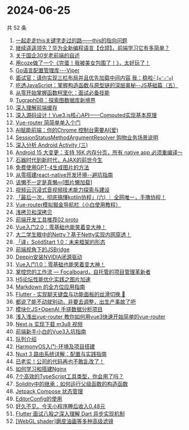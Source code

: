 # 2024-06-25

共 52 条

<!-- BEGIN JUEJIN -->
<!-- 最后更新时间 2024-06-25 02:01:04 +0800 -->
1. [一起走走this关键字走过的路——this的指向问题](https://juejin.cn/post/7377694677275344896)
1. [继续遥遥领先？华为全新编程语言【仓颉】，前端学习它有多简单？](https://juejin.cn/post/7383086531042656297)
1. [关于国企30岁老前端的自述](https://juejin.cn/post/7382890605671186473)
1. [用coze做了一个《完蛋！我被美女包围了！》，太好玩了！](https://juejin.cn/post/7382892371225100328)
1. [Go语言配置管理库---Viper](https://juejin.cn/post/7379641602618703911)
1. [面试官：请你实现三栏布局并且优先加载中间内容   我：稳啦- ̗̀(๑ᵔ⌔ᵔ๑)](https://juejin.cn/post/7383100103001243658)
1. [吃透JavaScript：掌握构造函数与原型链的深层奥秘--JS基础篇（五）](https://juejin.cn/post/7377647067576336436)
1. [从零开始掌握函数柯里化：面试必备技能](https://juejin.cn/post/7379431978813685772)
1. [TugraphDB：探索图数据库新境界](https://juejin.cn/post/7382394009199624211)
1. [深入理解前端缓存](https://juejin.cn/post/7382891974942179354)
1. [深入源码设计！Vue3.js核心API——Computed实现基本原理](https://juejin.cn/post/7383100103000752138)
1. [Vue-router 简简单单入个门](https://juejin.cn/post/7382892875112398883)
1. [AI赋能前端：你的Chrome 控制台需要AI(爱)](https://juejin.cn/post/7382890605670137897)
1. [SessionStatusMethodArgumentResolver  购物业务场景说明](https://juejin.cn/post/7382891974942425114)
1. [深入分析 Android Activity (三)](https://juejin.cn/post/7382891667673006130)
1. [Android 15 大变更：支持 16K 内存分页，所有 native app 必须重编译～](https://juejin.cn/post/7382980041398894627)
1. [石器时代到新时代，AJAX的前世今生](https://juejin.cn/post/7382893339182153740)
1. [免费使用GPT-4生成图片的方法](https://juejin.cn/post/7377635432967274505)
1. [从零搭建react-native开发环境--避坑指南](https://juejin.cn/post/7382891974942048282)
1. [该懒不一定是真懒💤[图片懒加载]](https://juejin.cn/post/7382891971897770038)
1. [视频云沉浸式音视频技术能力探索与建设](https://juejin.cn/post/7382496190988828712)
1. [「最后一次，彻底搞懂kotlin协程」(六) ｜ 全网唯一，手撸协程！](https://juejin.cn/post/7381349596646604837)
1. [Vue-router模拟掘金导航栏（小白使用教程）](https://juejin.cn/post/7383268946818973711)
1. [浅拷贝和深拷贝](https://juejin.cn/post/7383258697470869554)
1. [前端开发工具推荐02 proto](https://juejin.cn/post/7382874519314415642)
1. [Vue入门2.0：零基础也能笑着变大神！](https://juejin.cn/post/7382891971897327670)
1. [大二学生眼中的Netty？基于Netty实现内网穿透！](https://juejin.cn/post/7382892409816596489)
1. [「译」SolidStart 1.0：未来框架的形态](https://juejin.cn/post/7382893339181662220)
1. [前端视角下的JSBridge](https://juejin.cn/post/7382892371225362472)
1. [Deepin安装NVIDIA闭源驱动](https://juejin.cn/post/7382893339098398761)
1. [Vue入门1.0：零基础也能笑着变大神！](https://juejin.cn/post/7382891971897311286)
1. [掌控您的工作流 — Focalboard，自托管的项目管理革新者](https://juejin.cn/post/7382892371225591848)
1. [H5论坛性能优化实践之图片加速](https://juejin.cn/post/7382879677931470883)
1. [Markdown 的全方位应用指南](https://juejin.cn/post/7382891974943326234)
1. [Flutter - 实现聊天键盘与功能面板的丝滑切换 🍻](https://juejin.cn/post/7383258697470476338)
1. [都说了能不动就别动，非要去调整，出生产事故了吧](https://juejin.cn/post/7383258697471328306)
1. [模块化JS+OpenAI 手搓数据分析项目](https://juejin.cn/post/7382892409816956937)
1. [浅入浅出vue-router  教你如何用vue3快速开始简单的vue-router](https://juejin.cn/post/7382524261682528297)
1. [Next.js 实现下载 m3u8 视频](https://juejin.cn/post/7382966707060703268)
1. [前端新手小白的Vue3入坑指南](https://juejin.cn/post/7382893339181400076)
1. [队列介绍](https://juejin.cn/post/7382893395783680000)
1. [HarmonyOS入门-环境及项目搭建](https://juejin.cn/post/7382607966023729164)
1. [Nuxt 3 路由系统详解：配置与实践指南](https://juejin.cn/post/7382607966024073228)
1. [已老实！公司的代码再也不敢乱改了！](https://juejin.cn/post/7383342927508799539)
1. [如何学习和搭建Nginx](https://juejin.cn/post/7382891971897163830)
1. [7个高效的TypeScript工具类型，你会用了吗？](https://juejin.cn/post/7382893395784204288)
1. [Solidity中的继承：如何运行父级函数的构造函数](https://juejin.cn/post/7382892371228917794)
1. [Jetpack Compose 状态管理](https://juejin.cn/post/7382491990301491235)
1. [EditorConfig的使用](https://juejin.cn/post/7382891667672743986)
1. [好久不见，今天小程序睡后收入0.48元](https://juejin.cn/post/7383652378370687015)
1. [Flutter 面试八股之深入理解  Dart 异步实现机制](https://juejin.cn/post/7383281753145475099)
1. [[WebGL shader]磨皮油画等多种高级滤镜](https://juejin.cn/post/7383086531043033129)
<!-- END JUEJIN -->